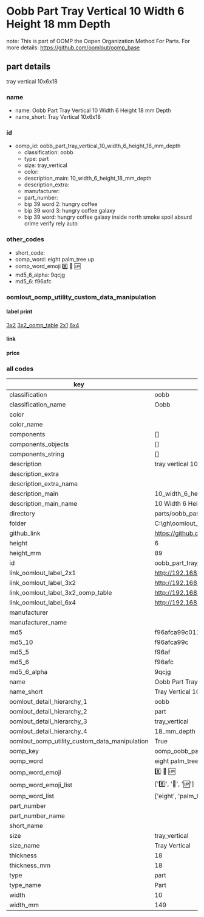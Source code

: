 # Oobb Part Tray Vertical 10 Width 6 Height 18 mm Depth  

note: This is part of OOMP the Oopen Organization Method For Parts. For more details: https://github.com/oomlout/oomp_base

##  part details
  



tray vertical 10x6x18



### name
* name: Oobb Part Tray Vertical 10 Width 6 Height 18 mm Depth
* name_short: Tray Vertical 10x6x18 
### id
* oomp_id: oobb_part_tray_vertical_10_width_6_height_18_mm_depth
  * classification: oobb
  * type: part
  * size: tray_vertical
  * color: 
  * description_main: 10_width_6_height_18_mm_depth
  * description_extra: 
  * manufacturer: 
  * part_number: 
  * bip 39 word 2: hungry coffee
  * bip 39 word 3: hungry coffee galaxy
  * bip 39 word: hungry coffee galaxy inside north smoke spoil absurd crime verify rely auto

### other_codes
* short_code: 
* oomp_word: eight palm_tree up
* oomp_word_emoji :eight: :palm_tree: :up:
* md5_6_alpha: 9qcjg
* md5_6: f96afc






### oomlout_oomp_utility_custom_data_manipulation
#### label print
[3x2](http://192.168.1.245:1112/?label=oomp%209qcjg)
[3x2_oomp_table](http://192.168.1.108:1112/?label=oomp%209qcjg)
[2x1](http://192.168.1.242:1112/?label=oomp%209qcjg)
[6x4](http://192.168.1.55:1112/?label=oomp%209qcjg)    

#### link

                              

#### price







### all codes 
| key | value |  
| --- | --- |  
| classification | oobb |  
| classification_name | Oobb |  
| color |  |  
| color_name |  |  
| components | [] |  
| components_objects | [] |  
| components_string | [] |  
| description | tray vertical 10x6x18 |  
| description_extra |  |  
| description_extra_name |  |  
| description_main | 10_width_6_height_18_mm_depth |  
| description_main_name | 10 Width 6 Height 18 mm Depth |  
| directory | parts/oobb_part_tray_vertical_10_width_6_height_18_mm_depth |  
| folder | C:\gh\oomlout_oobb_version_4_generated_parts\parts\oobb_part_tray_vertical_10_width_6_height_18_mm_depth |  
| github_link | https://github.com/oomlout/oomlout_oomp_part_src/tree/main/parts/oobb_part_tray_vertical_10_width_6_height_18_mm_depth |  
| height | 6 |  
| height_mm | 89 |  
| id | oobb_part_tray_vertical_10_width_6_height_18_mm_depth |  
| link_oomlout_label_2x1 | http://192.168.1.242:1112/?label=oomp%209qcjg |  
| link_oomlout_label_3x2 | http://192.168.1.245:1112/?label=oomp%209qcjg |  
| link_oomlout_label_3x2_oomp_table | http://192.168.1.108:1112/?label=oomp%209qcjg |  
| link_oomlout_label_6x4 | http://192.168.1.55:1112/?label=oomp%209qcjg |  
| manufacturer |  |  
| manufacturer_name |  |  
| md5 | f96afca99c011a4b334b2752bdcb4b7a |  
| md5_10 | f96afca99c |  
| md5_5 | f96af |  
| md5_6 | f96afc |  
| md5_6_alpha | 9qcjg |  
| name | Oobb Part Tray Vertical 10 Width 6 Height 18 mm Depth |  
| name_short | Tray Vertical 10x6x18  |  
| oomlout_detail_hierarchy_1 | oobb |  
| oomlout_detail_hierarchy_2 | part |  
| oomlout_detail_hierarchy_3 | tray_vertical |  
| oomlout_detail_hierarchy_4 | 18_mm_depth |  
| oomlout_oomp_utility_custom_data_manipulation | True |  
| oomp_key | oomp_oobb_part_tray_vertical_10_width_6_height_18_mm_depth |  
| oomp_word | eight palm_tree up |  
| oomp_word_emoji | :eight: :palm_tree: :up: |  
| oomp_word_emoji_list | [':eight:', ':palm_tree:', ':up:'] |  
| oomp_word_list | ['eight', 'palm_tree', 'up'] |  
| part_number |  |  
| part_number_name |  |  
| short_name |  |  
| size | tray_vertical |  
| size_name | Tray Vertical |  
| thickness | 18 |  
| thickness_mm | 18 |  
| type | part |  
| type_name | Part |  
| width | 10 |  
| width_mm | 149 |  
